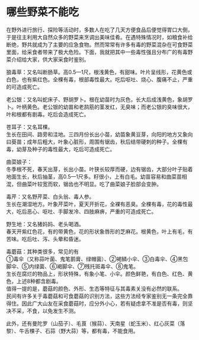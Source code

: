 # 哪些野菜不能吃  

在野外进行旅行、探险等活动时，多数人在吃了几天方便食品后便觉得胃口大倒，于是往主利用大自然众多的野菜来烹调出美味佳肴。在遇特殊情况时，如粮食补给断绝，野共就成为了主要的应急食物。然而常常有许多有毒的野菜混杂在可食野菜里面，给采食者带来了极大危险。下面，我就把其中一些毒性强且分布广的有毒野菜介绍给大家，供大家采食时鉴别。  

狼毒草：又名叫断肠草。高0.5—1尺，根浅黄色，有甜味。叶片呈线形，花黄色或白色，也有紫红色。全棵有毒，根部毒性最大。吃后呕吐、烧心、腹痛不止，严重的可造成死亡。  

老公银：又名叫蛇床子、野胡罗卜。根在幼苗时为灰色，长大后成浅黄色，象胡罗卜。叶柄黄色。老公银的幼苗和老鸹筋的茎发红，无臭味；而老公银的臭味很大，叶和根都有剧毒。吃后会造成死亡。  

苍耳子：又名耳棵。  
生长在田间、路旁和洼地。三四月份长出小苗，幼苗象黄豆芽，向阳的地方又象向曰葵苗；成年后粗大，叶象心脏形，周围有锯齿，秋后结带硬刺的种子。全棵有毒，幼芽及种子的毒性最大，吃后可造成死亡。  

曲菜娘子：  
冬季根不死，春天出芽，长出小苗。叶狭长较厚而硬，边有锯齿，大部分叶子贴着地面生长，秋后抽茎，高0.5—1尺多。籽很小，上有白毛。幼苗容易和曲菜苗相混，但曲菜叶较宽而软，锯齿也不明显。吃了曲菜娘子脸部会变肿。  

毒芹：又名野芹菜、白头翁、毒人参。  
生长在潮湿地方。叶象芹菜叶，夏天开折花，全裸有恶臭。全棵有毒，花的毒性最大，吃后恶心、呕吐、手脚发冷、四肢麻痹，严重的可造成死亡。  

野生地：又名猪妈妈、老头喝酒。  
春天开紫红色花，有的带黄色，花的形状象唇形的芝麻花。根黄色，叶上有毛，有苦味。吃后吐、泻、头晕和昏迷。  

毒蘑菇：其种类很多，常见的有  
①毒伞（又称蒜叶菌、鬼笔鹅膏、绿帽菌）、②褐鳞小伞、③白毒伞、④黑包脚伞、⑤内绿菌、⑥褐脚伞、⑦残托斑毒伞、⑧鬼笔。  
生长在腐烂的物品上，形状特殊，有象小笔、小伞。颜色鲜艳，有白色、红色、黄色，上述8种都含剧毒。  
值得一提的是，蘑菇的颜色、外形、生态等特征与其毒素关没有必然的联系。  
民间有许多关于毒蘑菇和可食蘑菇的识别方法，这些方法经专家鉴别无一条完全靠得住。因此广大山友在采食蘑菇时，应分外小心，若有疑虑拿不准是否有毒，则坚决不采，不食，以免发生不测。  

此外，还有曼陀罗（山茄子）、毛茛（猴蒜）、天南星（蛇玉米）、红心灰菜（落黎）、牛舌棵子、石蒜（野大蒜）等，都有毒，不能食用。  

